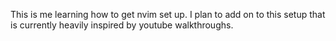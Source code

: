 This is me learning how to get nvim set up. I plan to add on to this setup that is currently heavily inspired by youtube walkthroughs.
